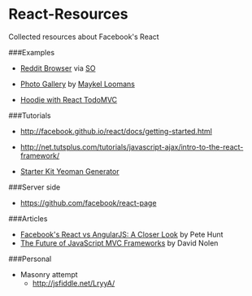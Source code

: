 React-Resources
===============

Collected resources about Facebook's React

###Examples
* [Reddit Browser](http://jsfiddle.net/ssorallen/fEsYt/) via [SO](http://stackoverflow.com/a/20754245/433077)

* [Photo Gallery](http://photos.miekd.com/xoxo2013/) by [Maykel Loomans](http://www.maykelloomans.com/)

* [Hoodie with React TodoMVC](https://github.com/hoodiehq/hoodie-react-todomvc)

###Tutorials
* http://facebook.github.io/react/docs/getting-started.html

* http://net.tutsplus.com/tutorials/javascript-ajax/intro-to-the-react-framework/

* [Starter Kit Yeoman Generator](https://github.com/facebook/react/issues/681#issuecomment-31080689)

###Server side
* https://github.com/facebook/react-page

###Articles
* [Facebook's React vs AngularJS: A Closer Look](http://www.quora.com/Pete-Hunt/Posts/Facebooks-React-vs-AngularJS-A-Closer-Look) by Pete Hunt
* [The Future of JavaScript MVC Frameworks](http://swannodette.github.io/2013/12/17/the-future-of-javascript-mvcs/) by David Nolen

###Personal
* Masonry attempt
  * http://jsfiddle.net/LryyA/
